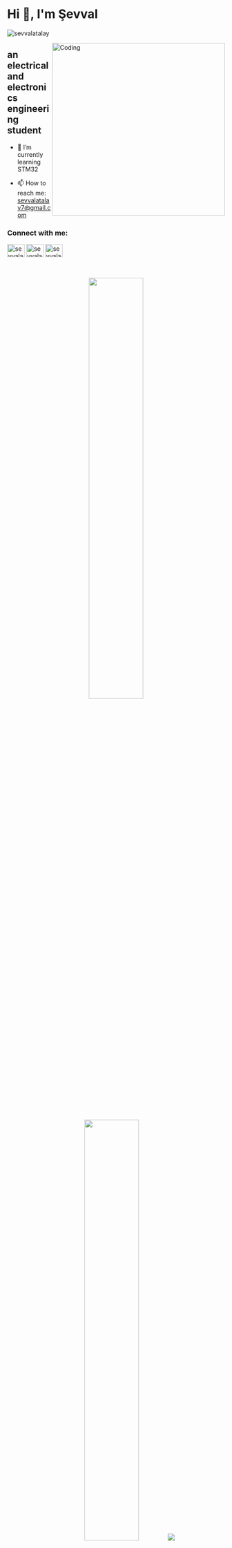 <h1>Hi 👋, I'm Şevval</h1>

<p align="left"><img src="https://komarev.com/ghpvc/?username=sevvalatalay&label=Profile%20views&color=blue&style=flat-square"
    alt="sevvalatalay"/> </p>
    <img align="right" alt="Coding" width="400" src="https://camo.githubusercontent.com/0f2df9c6430300192232520a10bc3f09066cee3c6f1205da8490ac2b1d69d9e5/68747470733a2f2f6d69722d73332d63646e2d63662e626568616e63652e6e65742f70726f6a6563745f6d6f64756c65732f646973702f3630313031343131363737303437352e363036386265666634363430612e676966">

<h2> an electrical and electronics engineering student </h2>

  
- 🌱 I’m currently learning STM32

- 📫 How to reach me: sevvalatalay7@gmail.com


<h3 align="left">Connect with me:</h3>
<p align="left">
   
<a href="https://twitter.com/sevvalatalay7" target="blank"><img align="center" src="https://raw.githubusercontent.com/rahuldkjain/github-profile-readme-generator/master/src/images/icons/Social/twitter.svg" alt="sevvalatalay7" height="30" width="40" /></a>
<a href="https://www.linkedin.com/in/sevvalatalay/" target="blank"><img align="center" src="https://raw.githubusercontent.com/rahuldkjain/github-profile-readme-generator/master/src/images/icons/Social/linked-in-alt.svg" alt="sevvalatalay" height="30" width="40" /></a>
<a href="https://instagram.com/sevvalatalay7" target="blank"><img align="center" src="https://raw.githubusercontent.com/rahuldkjain/github-profile-readme-generator/master/src/images/icons/Social/instagram.svg" alt="sevvalatalay7" height="30" width="40" /></a>

</p>

<br>
<br>
<div align="center">
  <span> <img height="50%" width="auto" src ="https://github-readme-stats-sigma-five.vercel.app/api?username=sevvalatalay&show_icons=true&count_private=true&theme=darcula&hide_border=true&hide=issues,contribs&bg_color=00000000"> </span>
  <span> <img height="50%" width="auto" src ="https://github-readme-stats-sigma-five.vercel.app/api/top-langs/?username=sevvalatalay&layout=compact&hide_border=true&theme=darcula&bg_color=00000000&langs_count=6"> </span>

  
  <img src ="https://github-readme-streak-stats.herokuapp.com?user=sevvalatalay&theme=darcula&hide_border=true&background=FFFFFF00">
</div>

